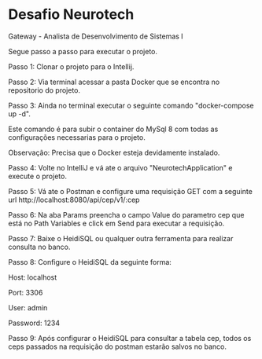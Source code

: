 # Desafio Neurotech
Gateway - Analista de Desenvolvimento de Sistemas I


Segue passo a passo para executar o projeto.

Passo 1: Clonar o projeto para o Intellij.

Passo 2: Via terminal acessar a pasta Docker que se encontra no repositorio do projeto.

Passo 3: Ainda no terminal executar o seguinte comando "docker-compose up -d".

Este comando é para subir o container do MySql 8 com todas as configurações necessarias para o projeto.

Observação: Precisa que o Docker esteja devidamente instalado.

Passo 4: Volte no IntelliJ e vá ate o arquivo "NeurotechApplication" e execute o projeto.

Passo 5: Vá ate o Postman e configure uma requisição GET com a seguinte url http://localhost:8080/api/cep/v1/:cep

Passo 6: Na aba Params preencha o campo Value do parametro cep que está no Path Variables e click em Send para executar a requisição.

Passo 7: Baixe o HeidiSQL ou qualquer outra ferramenta para realizar consulta no banco.

Passo 8: Configure o HeidiSQL da seguinte forma:

Host: localhost

Port: 3306

User: admin

Password: 1234

Passo 9: Após configurar o HeidiSQL para consultar a tabela cep, todos os ceps passados na requisição do postman estarão salvos no banco.
